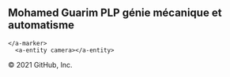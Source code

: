 <html>
<!-- Déclaration du framework aframe pour décrire les objets 3D -->
<!-- Déclaration du framework AR.js pour mettre en place la réalité augmentée -->
	<script src="https://aframe.io/releases/1.0.4/aframe.min.js"></script>
        <script src="https://raw.githack.com/AR-js-org/AR.js/master/aframe/build/aframe-ar.js"></script>
        <script src="https://raw.githack.com/donmccurdy/aframe-extras/master/dist/aframe-extras.loaders.min.js"></script>
        <script src="https://raw.githack.com/AR-js-org/studio-backend/master/src/modules/marker/tools/gesture-detector.js"></script>
        <script src="https://raw.githack.com/AR-js-org/studio-backend/master/src/modules/marker/tools/gesture-handler.js"></script>

<body style="margin : 0px; overflow: hidden;">
<h2>Mohamed Guarim PLP génie mécanique et automatisme</h2>
   <a-scene embedded arjs>
      <!-- Partie consacrée au contenu : le fichier de description du marqueur -->
  <a-marker type="pattern" url="https://raw.githubusercontent.com/guarim/rarv.github.io/main/pattern-00.patt">
         <!-- marker -->
		<a-text position="-2 -2 -2.8" rotation="-90 0 0" height="2" width="2" color="blue" value="Mohamed Guarim PLP"></a-text>
	 	<a-image position="-2 0 -2" rotation="-90 0 0" height="1" width="3" src="https://raw.githubusercontent.com/guarim/rarv.github.io/main/logo-ravoux.png"></a-image>
	        <a-image position="1 0 -2" rotation="-90 0 0" height="2" width="3" src="https://raw.githubusercontent.com/guarim/rarv.github.io/main/ravoux.png"></a-image>
	        <a-image position="-2 0.5 -0.75" rotation="-90 0 0" height="1" width="3" src="https://raw.githubusercontent.com/guarim/rarv.github.io/main/rampe.png"></a-image>
      		<a-video rotation="-90 0 0" src="https://raw.githubusercontent.com/guarim/rarv.github.io/main/mise-en-service.mp4" width="1" height="1" position="0 1 0" autoplay loop="true"></a-video>
	  <!-- Partie consacrée au contenu : le fichier de description de l objet 3D -->
        
    </a-marker>
      <a-entity camera></a-entity>
   </a-scene>
</body>
</html>
© 2021 GitHub, Inc.

